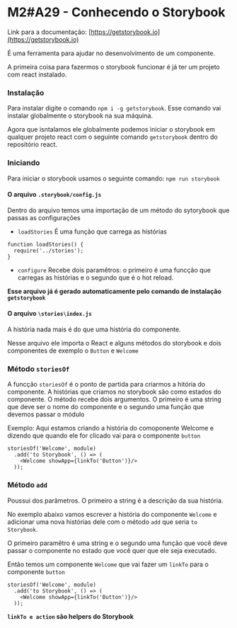 # M2#A29 - Conhecendo o Storybook

Link para a documentação: [https://getstorybook.io](https://getstorybook.io)

É uma ferramenta para ajudar no desenvolvimento de um componente.

A primeira coisa para fazermos o storybook funcionar é já ter um projeto com react instalado.

### Instalação

Para instalar digite o comando `npm i -g getstorybook`. Esse comando vai instalar globalmente o storybook na sua máquina.

Agora que isntalamos ele globalmente podemos iniciar o storybook em qualquer projeto react com o seguinte comando `getstorybook` dentro do repositório react.

### Iniciando

Para iniciar o storybook usamos o seguinte comando: `npm run storybook`

#### O arquivo `.storybook/config.js`

Dentro do arquivo temos uma importação de um método do sytorybook que passas as configurações

- `loadStories` É uma função que carrega as histórias

```
function loadStories() {
  require('../stories');
}
```

- `configure` Recebe dois paramêtros: o primeiro é uma funcção que carregas as histórias e o segundo que é o hot reload.

**Esse arquivo já é gerado automaticamente pelo comando de instalação `getstorybook`**

#### O arquivo `\stories\index.js`
A história nada mais é do que uma história do componente.

Nesse arquivo ele importa o React e alguns métodos do storybook e dois componentes de exemplo o `Button` e  `Welcome`

### Método `storiesOf`
A funcção `storiesOf` é o ponto de partida para criarmos a hitória do componente. A histórias que criamos no storybook são como estados do componente. O método recebe dois argumentos. O primeiro é uma string que deve ser o nome do componente e o segundo uma função que devemos passar o módulo

Exemplo:
Aqui estamos criando a história do comoponente Welcome e dizendo que quando ele for clicado vai para o componente `button`

```
storiesOf('Welcome', module)
  .add('to Storybook', () => (
    <Welcome showApp={linkTo('Button')}/>
  ));
```

### Método `add`
Poussui dos parâmetros. O primeiro a string é a descrição da sua história.

No exemplo abaixo vamos escrever a história do componente `Welcome` e adicionar uma nova histórias dele com o método `add` que seria `to Storybook`. 

O primeiro paramêtro é uma string e o segundo uma função que você deve passar o componente no estado que você quer que ele seja executado. 

Então temos um componente `Welcome` que vai fazer um `linkTo` para o componente `button` 

```
storiesOf('Welcome', module)
  .add('to Storybook', () => (
    <Welcome showApp={linkTo('Button')}/>
  ));
```

**`linkTo e action` são helpers do Storybook**